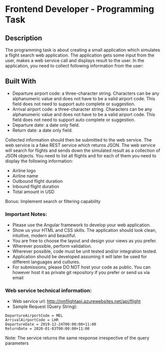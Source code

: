 # Frontend Developer - Programming Task

## Description

The programming task is about creating a small application which simulates a flight search web application. The
application gets some input from the user, makes a web service call and displays result to the user.
In the application, you need to collect following information from the user:

## Built With

* Departure airport code: a three-character string. Characters can be any alphanumeric value and does not have to be a valid airport code. This field does not need to support auto complete or suggestion.
* Arrival airport code: a three-character string. Characters can be any alphanumeric value and does not have to be a valid airport code. This field does not need to support auto complete or suggestion.
* Departure date: a date only field.
* Return date: a date only field.

Collected information should then be submitted to the web service. The web service is a fake REST service which returns JSON. The web service will search for flights and sends down the simulated result as a collection of JSON objects. You need to list all flights and for each of them you need to display the following information:

* Airline logo
* Airline name
* Outbound flight duration
* Inbound flight duration
* Total amount in USD

Bonus: Implement search or filtering capability

### Important Notes:

* Please use the Angular framework to develop your web application.
* Show us your HTML and CSS skills. The application should look clean, intuitive, modern and beautiful.
* You are free to choose the layout and design your views as you prefer.
* Wherever possible, perform validation.
* Wherever possible, code must be unit tested and/or integration tested.
* Application should be developed assuming it will later be used for different languages and cultures.
* For submissions, please DO NOT host your code as public. You can however host it as private git repository if you prefer or send us via email

### Web service technical information:

* Web service url: http://nmflightapi.azurewebsites.net/api/flight
* Sample Request (Query String):

```
DepartureAirportCode = MEL
ArrivalAirportCode = LHR
DepartureDate = 2019-12-24T00:00:00+11:00
ReturnDate = 2020-01-03T00:00:00+11:00
```

Note: The service returns the same response irrespective of the query parameters
